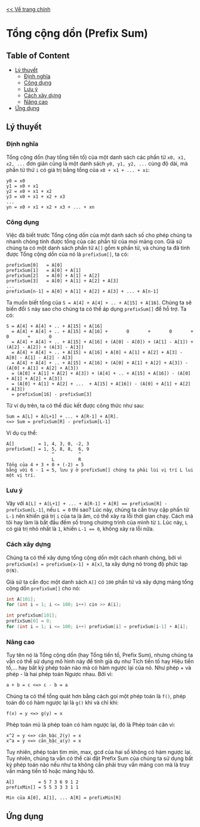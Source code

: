 [<< Về trang chính](../index.md)

# Tổng cộng dồn (Prefix Sum)

## Table of Content
* [Lý thuyết](#lý-thuyết)
    * [Định nghĩa](#định-nghĩa)
    * [Công dụng](#công-dụng)
    * [Lưu ý](#lưu-ý)
    * [Cách xây dựng](#cách-xây-dựng)
    * [Nâng cao](#nâng-cao)
* [Ứng dụng](#ứng-dụng)


## Lý thuyết

### Định nghĩa
Tổng cộng dồn (hay tổng tiền tố) của một danh sách các phần tử `x0, x1, x2, ...` đơn giản cũng là một danh sách `y0, y1, y2, ...` cùng độ dài, mà phần tử thứ `i` có giá trị bằng tổng của `x0 + x1 + ... + xi`:

    y0 = x0
    y1 = x0 + x1
    y2 = x0 + x1 + x2
    y3 = x0 + x1 + x2 + x3
    ...
    yn = x0 + x1 + x2 + x3 + ... + xn

### Công dụng
Việc đã biết trước Tổng cộng dồn của một danh sách số cho phép chúng ta nhanh chóng tính được tổng của các phần tử của mọi mảng con. Giả sử chúng ta có một danh sách phần tử `A[]` gồm `N` phần tử, và chúng ta đã tính được Tổng cộng dồn của nó là `prefixSum[]`, ta có:

    prefixSum[0]   = A[0]
    prefixSum[1]   = A[0] + A[1]
    prefixSum[2]   = A[0] + A[1] + A[2]
    prefixSum[3]   = A[0] + A[1] + A[2] + A[3]
    ...
    prefixSum[n-1] = A[0] + A[1] + A[2] + A[3] + ... + A[n-1]

Ta muốn biết tổng của `S = A[4] + A[4] + .. + A[15] + A[16]`. Chúng ta sẽ biến đổi `S` này sao cho chúng ta có thể áp dụng `prefixSum[]` để hỗ trợ. Ta có:

    S = A[4] + A[4] + .. + A[15] + A[16]
      = A[4] + A[4] + .. + A[15] + A[16] +       0       +       0       +       0       +       0
      = A[4] + A[4] + .. + A[15] + A[16] + (A[0] - A[0]) + (A[1] - A[1]) + (A[2] - A[2]) + (A[3] - A[3])
      = A[4] + A[4] + .. + A[15] + A[16] + A[0] + A[1] + A[2] + A[3] - A[0] - A[1] - A[2] - A[3]
      = A[4] + A[4] + .. + A[15] + A[16] + (A[0] + A[1] + A[2] + A[3]) - (A[0] + A[1] + A[2] + A[3])
      = (A[0] + A[1] + A[2] + A[3]) + (A[4] + .. + A[15] + A[16]) - (A[0] + A[1] + A[2] + A[3])
      = (A[0] + A[1] + A[2] + ...  + A[15] + A[16]) - (A[0] + A[1] + A[2] + A[3])
      = prefixSum[16] - prefixSum[3]

Từ ví dụ trên, ta có thể đúc kết được công thức như sau:
    
    Sum = A[L] + A[L+1] + ... + A[R-1] + A[R].
    <=> Sum = prefixSum[R] - prefixSum[L-1]


Ví dụ cụ thể:

    A[]         = 1, 4, 3, 0, -2, 3
    prefixSum[] = 1, 5, 8, 8,  6, 9
                     ^         ^
                     L         R
    Tổng của 4 + 3 + 0 + (-2) = 5
    bằng với 6 - 1 = 5, lưu ý ở prefixSum[] chúng ta phải lùi vị trí L lui một vị trí.

### Lưu ý
Vậy với `A[L] + A[L+1] + ... + A[R-1] + A[R] == prefixSum[R] - prefixSum[L-1]`, nếu `L = 0` thì sao? Lúc này, chúng ta cần truy cập phần tử `L-1` nên khiến giá trị `i` của ta là âm, có thể xảy ra lỗi thời gian chạy. Cách mà tôi hay làm là bắt đầu đếm số trong chương trình của mình từ `1`. Lúc này, `L` có giá trị nhỏ nhất là `1`, khiến `L-1 == 0`, không xảy ra lỗi nữa.

### Cách xây dựng
Chúng ta có thể xây dựng tổng cộng dồn một cách nhanh chóng, bởi vì `prefixSum[x] = prefixSum[x-1] + A[x]`, ta xây dựng nó trong độ phức tạp `O(N)`.

Giả sử ta cần đọc một danh sách `A[]` có `100` phần tử và xây dựng mảng tổng cộng dồn `prefixSum[]` cho nó:

```cpp
int A[101];
for (int i = 1; i <= 100; i++) cin >> A[i];

int prefixSum[101];
prefixSum[0] = 0;
for (int i = 1; i <= 100; i++) prefixSum[i] = prefixSum[i-1] + A[i];
```

### Nâng cao
Tuy tên nó là Tổng cộng dồn (hay Tổng tiền tố, Prefix Sum), nhưng chúng ta vẫn có thể sử dụng mô hình này để tính giả dụ như Tích tiền tố hay Hiệu tiền tố,... hay bất kỳ phép toán nào mà có hàm ngược lại của nó. Như phép + và phép - là hai phép toán Ngược nhau. Bởi vì:

    a + b = c <=> c - b = a

Chúng ta có thể tổng quát hơn bằng cách gọi một phép toán là `f()`, phép toán đó có hàm ngược lại là `g()` khi và chỉ khi:

    f(x) = y <=> g(y) = x

Phép toán mũ là phép toán có hàm ngược lại, đó là Phép toán căn vì:

    x^2 = y <=> căn_bậc_2(y) = x
    x^a = y <=> căn_bậc_a(y) = x

Tuy nhiên, phép toán tìm min, max, gcd của hai số không có hàm ngược lại. Tuy nhiên, chúng ta vẫn có thể cài đặt Prefix Sum của chúng ta sử dụng bất kỳ phép toán nào nếu như ta không cần phải truy vấn mảng con mà là truy vấn mảng tiền tố hoặc mảng hậu tố.

    A[]         = 5 7 3 6 9 1 2
    prefixMin[] = 5 5 3 3 3 1 1

    Min của A[0], A[1], ... A[R] = prefixMin[R]


## Ứng dụng

